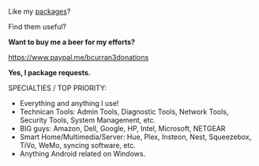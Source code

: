 Like my [packages](https://chocolatey.org/profiles/bcurran3)? 

Find them useful?

**Want to buy me a beer for my efforts?**

https://www.paypal.me/bcurran3donations

**Yes, I package requests.**

SPECIALTIES / TOP PRIORITY:
* Everything and anything I use!
* Technican Tools: Admin Tools, Diagnostic Tools, Network Tools, Security Tools, System Management, etc.
* BIG guys: Amazon, Dell, Google, HP, Intel, Microsoft, NETGEAR
* Smart Home/Multimedia/Server: Hue, Plex, Insteon, Nest, Squeezebox, TiVo, WeMo, syncing software, etc.
* Anything Android related on Windows.

